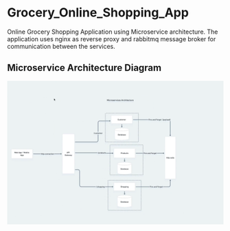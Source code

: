 # Grocery_Online_Shopping_App
Online Grocery Shopping Application using Microservice architecture. The application uses nginx as reverse proxy  and rabbitmq message broker for communication between the services. 

## Microservice Architecture Diagram
![Alt text](./microservice_architecture.png?raw=true "Microservice Architecture Diagram")